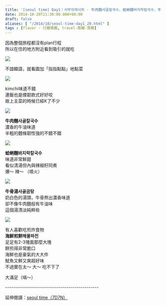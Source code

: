 ```yaml
---
title: '[seoul time] Day1：사부의레시피 - 牛肉麵사골칼국수、蛤蜊麵바지락칼국수、牛骨湯사골곰탕、海鮮煎餅해물파전'
date: 2014-10-20T21:30:00.000+08:00
draft: false
aliases: [ "/2014/10/seoul-time-day1_20.html" ]
tags : [flavor - 行膳積腹, travel-南韓-首爾]
---
```


因為整個旅程都沒有plan行程  
所以在住的地方附近看到吸引的就吃  

![](/images/seoul1e.jpg)

不諳韓語，就看圖加「指指點點」地點菜  

![](/images/seoul1e1.jpg)

kimchi味道不錯  
連飯也是煙韌款式好好咬  
故上主菜的時候已經K了不少  

![](/images/seoul1e2.jpg)

**牛肉麵사골칼국수**  
濃香的牛油味道  
半粗的麵條韌性強的不錯不錯  

![](/images/seoul1e3.jpg)

**蛤蜊麵바지락칼국수**  
味道非常鮮甜  
看似清湯但內與辣椒籽同煮  
爆～ 辣～ （噴火）  

![](/images/seoul1e4.jpg)

**牛骨湯사골곰탕**  
奶白色的湯頭，牛骨熬出濃香味道  
卻不像牛肉麵般有牛油味  
這個湯清淡純粹些  

![](/images/seoul1e5.jpg)

有人喜歡吃煎炸食物  
**海鮮煎餅해물파전**  
足足有2-3塊面那麼大塊  
餅煎得非常脆口  
海鮮也是豪氣的大大件  
魷魚又鮮又爽超好味  
不過實在太～ 大～ 吃不下了  
  
大滿足（嗝～）  
  
\-----------------------------------------------  
  
延伸閱讀：[seoul time（7D7N）](https://hidie.net/seoul7d7n/)
